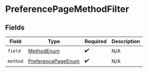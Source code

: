 # PreferencePageMethodFilter


## Fields

| Field                                                               | Type                                                                | Required                                                            | Description                                                         |
| ------------------------------------------------------------------- | ------------------------------------------------------------------- | ------------------------------------------------------------------- | ------------------------------------------------------------------- |
| `field`                                                             | [MethodEnum](../../models/components/MethodEnum.md)                 | :heavy_check_mark:                                                  | N/A                                                                 |
| `method`                                                            | [PreferencePageEnum](../../models/components/PreferencePageEnum.md) | :heavy_check_mark:                                                  | N/A                                                                 |